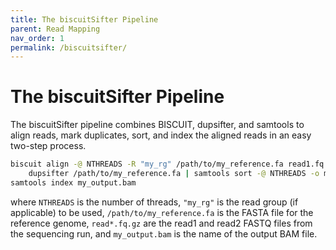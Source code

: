 ```yaml
---
title: The biscuitSifter Pipeline
parent: Read Mapping
nav_order: 1
permalink: /biscuitsifter/
---
```


# The biscuitSifter Pipeline

The biscuitSifter pipeline combines BISCUIT, dupsifter, and samtools to align reads, mark duplicates, sort, and index
the aligned reads in an easy two-step process.

```bash
biscuit align -@ NTHREADS -R "my_rg" /path/to/my_reference.fa read1.fq.gz read2.fq.gz | \
    dupsifter /path/to/my_reference.fa | samtools sort -@ NTHREADS -o my_output.bam -O BAM -
samtools index my_output.bam
```
where `NTHREADS` is the number of threads, `"my_rg"` is the read group (if applicable) to be used,
`/path/to/my_reference.fa` is the FASTA file for the reference genome, `read*.fq.gz` are the read1 and read2 FASTQ files
from the sequencing run, and `my_output.bam` is the name of the output BAM file.
